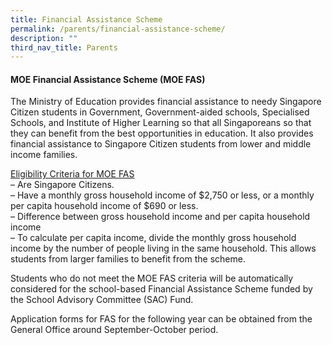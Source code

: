 ```yaml
---
title: Financial Assistance Scheme
permalink: /parents/financial-assistance-scheme/
description: ""
third_nav_title: Parents
---
```



<h4><strong>MOE Financial Assistance Scheme (MOE FAS)</strong></h4>
<p>The Ministry of Education provides financial assistance to needy Singapore Citizen students in Government, Government-aided schools, Specialised Schools, and Institute of Higher Learning so that all Singaporeans so that they can benefit from the best opportunities in education. It also provides financial assistance to Singapore Citizen students from lower and middle income families.</p>
<p><u>Eligibility Criteria for MOE FAS<br /></u>&ndash; Are Singapore Citizens.<br />&ndash; Have a monthly gross household income of $2,750 or less, or a monthly per capita household income of $690 or less.<br />&ndash; Difference between gross household income and per capita household income<br />&ndash; To calculate per capita income, divide the monthly gross household income by the number of people living in the same household. This allows students from larger families to benefit from the scheme.</p>
<p>Students who do not meet the MOE FAS criteria will be automatically considered for the school-based Financial Assistance Scheme funded by the School Advisory Committee (SAC) Fund.</p>
<p>Application forms for FAS for the following year can be obtained from the General Office around September-October period.</p>
